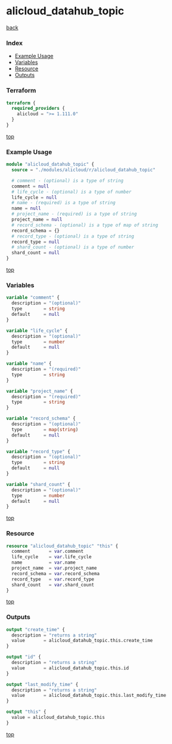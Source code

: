 # alicloud_datahub_topic

[back](../alicloud.md)

### Index

- [Example Usage](#example-usage)
- [Variables](#variables)
- [Resource](#resource)
- [Outputs](#outputs)

### Terraform

```terraform
terraform {
  required_providers {
    alicloud = ">= 1.111.0"
  }
}
```

[top](#index)

### Example Usage

```terraform
module "alicloud_datahub_topic" {
  source = "./modules/alicloud/r/alicloud_datahub_topic"

  # comment - (optional) is a type of string
  comment = null
  # life_cycle - (optional) is a type of number
  life_cycle = null
  # name - (required) is a type of string
  name = null
  # project_name - (required) is a type of string
  project_name = null
  # record_schema - (optional) is a type of map of string
  record_schema = {}
  # record_type - (optional) is a type of string
  record_type = null
  # shard_count - (optional) is a type of number
  shard_count = null
}
```

[top](#index)

### Variables

```terraform
variable "comment" {
  description = "(optional)"
  type        = string
  default     = null
}

variable "life_cycle" {
  description = "(optional)"
  type        = number
  default     = null
}

variable "name" {
  description = "(required)"
  type        = string
}

variable "project_name" {
  description = "(required)"
  type        = string
}

variable "record_schema" {
  description = "(optional)"
  type        = map(string)
  default     = null
}

variable "record_type" {
  description = "(optional)"
  type        = string
  default     = null
}

variable "shard_count" {
  description = "(optional)"
  type        = number
  default     = null
}
```

[top](#index)

### Resource

```terraform
resource "alicloud_datahub_topic" "this" {
  comment       = var.comment
  life_cycle    = var.life_cycle
  name          = var.name
  project_name  = var.project_name
  record_schema = var.record_schema
  record_type   = var.record_type
  shard_count   = var.shard_count
}
```

[top](#index)

### Outputs

```terraform
output "create_time" {
  description = "returns a string"
  value       = alicloud_datahub_topic.this.create_time
}

output "id" {
  description = "returns a string"
  value       = alicloud_datahub_topic.this.id
}

output "last_modify_time" {
  description = "returns a string"
  value       = alicloud_datahub_topic.this.last_modify_time
}

output "this" {
  value = alicloud_datahub_topic.this
}
```

[top](#index)